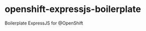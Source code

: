 openshift-expressjs-boilerplate
===============================

Boilerplate ExpressJS for @OpenShift
